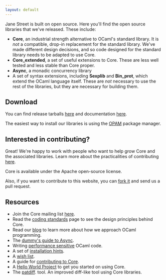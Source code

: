 ```yaml
---
layout: default
---
```


Jane Street is built on open source.  Here you'll find the open source
libraries that we've released.  These include:

- **Core**, an industrial strength alternative to OCaml's standard
  library. It is _not_ a compatible, drop-in replacement for the
  standard library.  We've made different design decisions, and so
  code designed for the standard library needs to be adapted to use
  Core.
- **Core_extended**, a set of useful extensions to Core.  These are
  less well tested and less stable than Core proper.
- **Async**, a monadic concurrency library
- A set of syntax extensions, including **Sexplib** and **Bin_prot**,
  which extend the OCaml language itself.  These are _not_ necessary
  to use the rest of the libraries, but they are necessary for
  building them.

## Download

You can find release tarballs
[here](https://ocaml.janestreet.com/ocaml-core) and documentation
[here](https://ocaml.janestreet.com/ocaml-core/latest/doc/).

The easiest way to install our libraries is using the
[OPAM](http://opam.ocamlpro.com) package manager.

## Interested in contributing?

Great!  We're happy to work with people who want to help grow Core and
the associated libraries.  Learn more about the practicalities of
contributing [here](contributing.html).

Core is available under the Apache open-source license.

Also, if you want to contribute to this website, you can
[fork it](https://github.com/janestreet/janestreet.github.com) and
send us a pull request.

## Resources

- Join the Core mailing list [here](https://groups.google.com/forum/#!forum/ocaml-core).
- Read the [coding standards](coding-standards.html) page to see the design principles
  behind Core.
- Read our [blog](http://ocaml.janestreet.com) to learn more about how
  we approach OCaml programming.
- The [dummy's guide to Async](guide-async.html).
- Writing [performance sensitive](ocaml-perf-notes.html) OCaml code.
- A set of [installation hints](installation.html).
- A [wish list](wish-list.html).
- A guide for [contributing to Core](contributing.html).
- A [Hello World Project](https://bitbucket.org/yminsky/core-hello-world)
  to get you started on using Core.
- The [patdiff](patdiff.html). tool. An improved diff-like tool using
  Core libraries.
